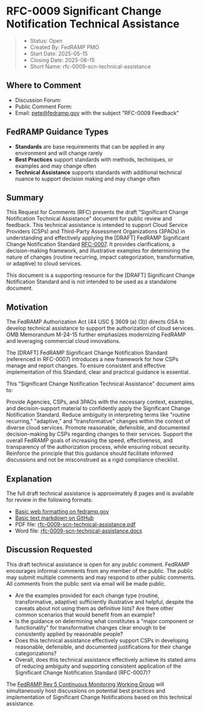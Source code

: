 # RFC-0009 Significant Change Notification Technical Assistance

> - Status: Open
> - Created By: FedRAMP PMO
> - Start Date: 2025-05-15
> - Closing Date: 2025-06-15
> - Short Name: rfc-0009-scn-technical-assistance
     
## Where to Comment

- Discussion Forum: 
- Public Comment Form: 
- Email: pete@fedramp.gov with the subject "RFC-0009 Feedback"

## FedRAMP Guidance Types

- **Standards** are base requirements that can be applied in any environment and will change rarely
- **Best Practices** support standards with methods, techniques, or examples and may change often
- **Technical Assistance** supports standards with additional technical nuance to support decision making and may change often


## Summary

This Request for Comments (RFC) presents the draft "Significant Change Notification Technical Assistance" document for public review and feedback. This technical assistance is intended to support Cloud Service Providers (CSPs) and Third-Party Assessment Organizations (3PAOs) in understanding and effectively applying the [DRAFT] FedRAMP Significant Change Notification Standard [RFC-0007](https://github.com/FedRAMP/rfcs/discussions/19). It provides clarifications, a decision-making framework, and illustrative examples for determining the nature of changes (routine recurring, impact categorization, transformative, or adaptive) to cloud services.

This document is a supporting resource for the [DRAFT] Significant Change Notification Standard and is not intended to be used as a standalone document.

## Motivation

The FedRAMP Authorization Act (44 USC § 3609 (a) (3)) directs GSA to develop technical assistance to support the authorization of cloud services. OMB Memorandum M-24-15 further emphasizes modernizing FedRAMP and leveraging commercial cloud innovations.

The [DRAFT] FedRAMP Significant Change Notification Standard (referenced in RFC-0007) introduces a new framework for how CSPs manage and report changes. To ensure consistent and effective implementation of this Standard, clear and practical guidance is essential. 

This "Significant Change Notification Technical Assistance" document aims to:

Provide Agencies, CSPs, and 3PAOs with the necessary context, examples, and decision-support material to confidently apply the Significant Change Notification Standard.
Reduce ambiguity in interpreting terms like "routine recurring," "adaptive," and "transformative" changes within the context of diverse cloud services.
Promote reasonable, defensible, and documented decision-making by CSPs regarding changes to their services.
Support the overall FedRAMP goals of increasing the speed, effectiveness, and transparency of the authorization process, while ensuring robust security.
Reinforce the principle that this guidance should facilitate informed discussions and not be misconstrued as a rigid compliance checklist.

## Explanation

The full draft technical assistance is approximately 8 pages and is available for review in the following formats:

- [Basic web formatting on fedramp.gov](https://fedramp.gov/updates/rfcs/0009)
- [Basic text markdown on GitHub](https://github.com/FedRAMP/rfcs/discussions/30)
- PDF file: [rfc-0009-scn-technical-assistance.pdf](https://github.com/FedRAMP/rfcs/raw/main/rfc/assets/0009-scn-technical-assistance.pdf)
- Word file: [rfc-0009-scn-technical-assistance.docx](https://github.com/FedRAMP/rfcs/raw/main/rfc/assets/0009-scn-technical-assistance.docx)

## Discussion Requested

This draft technical assistance is open for any public comment. FedRAMP encourages informal comments from any member of the public. The public may submit multiple comments and may respond to other public comments. All comments from the public sent via email will be made public.

- Are the examples provided for each change type (routine, transformative, adaptive) sufficiently illustrative and helpful, despite the caveats about not using them as definitive lists? Are there other common scenarios that would benefit from an example?
- Is the guidance on determining what constitutes a "major component or functionality" for transformative changes clear enough to be consistently applied by reasonable people?
- Does this technical assistance effectively support CSPs in developing reasonable, defensible, and documented justifications for their change categorizations?
- Overall, does this technical assistance effectively achieve its stated aims of reducing ambiguity and supporting consistent application of the Significant Change Notification Standard (RFC-0007)?

The [FedRAMP Rev 5 Continuous Monitoring Working Group](https://www.fedramp.gov/20x/working-groups/rev5-monitoring/) will simultaneously host discussions on potential best practices and implementation of Significant Change Notifications based on this technical assistance.
